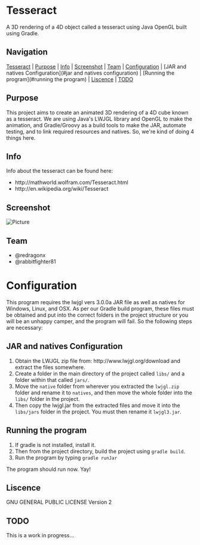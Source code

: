Tesseract
=========
A 3D rendering of a 4D object called a tesseract using Java OpenGL built using Gradle.

Navigation
-----------
[Tesseract](#tesseract) |
[Purpose](#purpose) |
[Info](#info) |
[Screenshot](#screenshot) |
[Team](#team) |
[Configuration](#configuration) | 
[JAR and natives Configuration](#jar and natives configuration) |
[Running the program](#running the program) |
[Liscence](#liscence) | 
[TODO](#todo) 

Purpose
-------
This project aims to create an animated 3D rendering of a 4D cube known as a tesseract. We are using Java's LWJGL library and OpenGL to make the animation, and Gradle/Groovy as a build tools to make the JAR, automate testing, and to link required resources and natives. So, we're kind of doing 4 things here. 

Info
----
Info about the tesseract can be found here: 
<ul>
<li>http://mathworld.wolfram.com/Tesseract.html</li>
<li>http://en.wikipedia.org/wiki/Tesseract</li>
</ul>


Screenshot
----------
![Picture](http://rabbitfighter.net/wp-content/uploads/2014/12/tesseract.jpg)


Team
----
<ul>
<li>@redragonx</li>
<li>@rabbitfighter81</li>
</ul>


Configuration
==============================
This program requires the lwjgl vers 3.0.0a JAR file as well as natives for Windows, Linux, and OSX. As per our Gradle build program, these files must be obtained and put into the correct folders in the project structure or you will be an unhappy camper, and the program will fail. So the following steps are necessary:

JAR and natives Configuration
-----------------------------
<ol>
<li>Obtain the LWJGL zip file from: http://www.lwjgl.org/download and extract the files somewhere.</li>
<li>Create a folder in the main directory of the project called <code>libs/</code> and a folder within that called <code>jars/</code>.</li>
<li>Move the <code>native</code> folder from wherever you extracted the <code>lwjgl.zip</code> folder and rename it to <code>natives</code>, and then move the whole folder into the <code>libs/</code> folder in the project.</li>
<li>Then copy the lwjgl.jar from the extracted files and move it into the <code>libs/jars</code> folder in the project. You must then rename it <code>lwjgl3.jar</code>.</li>
</ol>

Running the program
-------------------
<ol>
<li>If gradle is not installed, install it.</li>
<li>Then from the project directory, build the project using <code>gradle build</code>.</li>
<li>Run the program by typing <code>gradle runJar</code></li>
</ol>

The program should run now. Yay!

Liscence
---------
GNU GENERAL PUBLIC LICENSE Version 2

TODO
----
This is a work in progress... 




